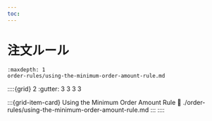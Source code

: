 ```yaml
---
toc:
---
```

# 注文ルール

```{toctree}
:maxdepth: 1
order-rules/using-the-minimum-order-amount-rule.md
```

::::{grid} 2
:gutter: 3 3 3 3

:::{grid-item-card} Using the Minimum Order Amount Rule
:link: ./order-rules/using-the-minimum-order-amount-rule.md
:::
::::
